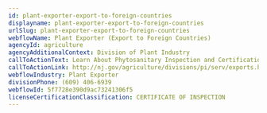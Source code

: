 ```yaml
---
id: plant-exporter-export-to-foreign-countries
displayname: plant-exporter-export-to-foreign-countries
urlSlug: plant-exporter-export-to-foreign-countries
webflowName: Plant Exporter (Export to Foreign Countries)
agencyId: agriculture
agencyAdditionalContext: Division of Plant Industry
callToActionText: Learn About Phytosanitary Inspection and Certification
callToActionLink: http://nj.gov/agriculture/divisions/pi/serv/exports.html
webflowIndustry: Plant Exporter
divisionPhone: (609) 406-6939
webflowId: 5f7728e390d9ac73241306f5
licenseCertificationClassification: CERTIFICATE OF INSPECTION
---
```

